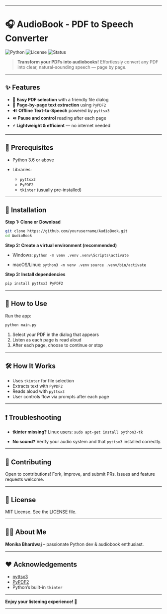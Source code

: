 
---

# 🎧 AudioBook - PDF to Speech Converter

![Python](https://img.shields.io/badge/Python-3.6%2B-blue)
![License](https://img.shields.io/badge/License-MIT-green)
![Status](https://img.shields.io/badge/Status-Working%20Perfectly-brightgreen)

> **Transform your PDFs into audiobooks!**
> Effortlessly convert any PDF into clear, natural-sounding speech — page by page.

---

## ✨ Features

* 📂 **Easy PDF selection** with a friendly file dialog
* 📝 **Page-by-page text extraction** using `PyPDF2`
* 🔊 **Offline Text-to-Speech** powered by `pyttsx3`
* ⏯️ **Pause and control** reading after each page
* ⚡ **Lightweight & efficient** — no internet needed

---

## 🧰 Prerequisites

* Python 3.6 or above
* Libraries:

  * `pyttsx3`
  * `PyPDF2`
  * `tkinter` (usually pre-installed)

---

## 🚀 Installation

**Step 1: Clone or Download**

```bash
git clone https://github.com/yourusername/AudioBook.git
cd AudioBook
```

**Step 2: Create a virtual environment (recommended)**

* Windows:
  `python -m venv .venv`
  `.venv\Scripts\activate`

* macOS/Linux:
  `python3 -m venv .venv`
  `source .venv/bin/activate`

**Step 3: Install dependencies**

```bash
pip install pyttsx3 PyPDF2
```

---

## 🎯 How to Use

Run the app:

```bash
python main.py
```

1. Select your PDF in the dialog that appears
2. Listen as each page is read aloud
3. After each page, choose to continue or stop

---

## 🛠️ How It Works

* Uses `tkinter` for file selection
* Extracts text with `PyPDF2`
* Reads aloud with `pyttsx3`
* User controls flow via prompts after each page

---

## ❗ Troubleshooting

* **tkinter missing?**
  Linux users:
  `sudo apt-get install python3-tk`

* **No sound?**
  Verify your audio system and that `pyttsx3` installed correctly.

---

## 🤝 Contributing

Open to contributions! Fork, improve, and submit PRs. Issues and feature requests welcome.

---

## 📜 License

MIT License. See the LICENSE file.

---

## 🙋‍♀️ About Me

**Monika Bhardwaj** – passionate Python dev & audiobook enthusiast.

---

## ❤️ Acknowledgements

* [pyttsx3](https://github.com/nateshmbhat/pyttsx3)
* [PyPDF2](https://github.com/py-pdf/PyPDF2)
* Python’s built-in `tkinter`

---

**Enjoy your listening experience! 🎉**

---

